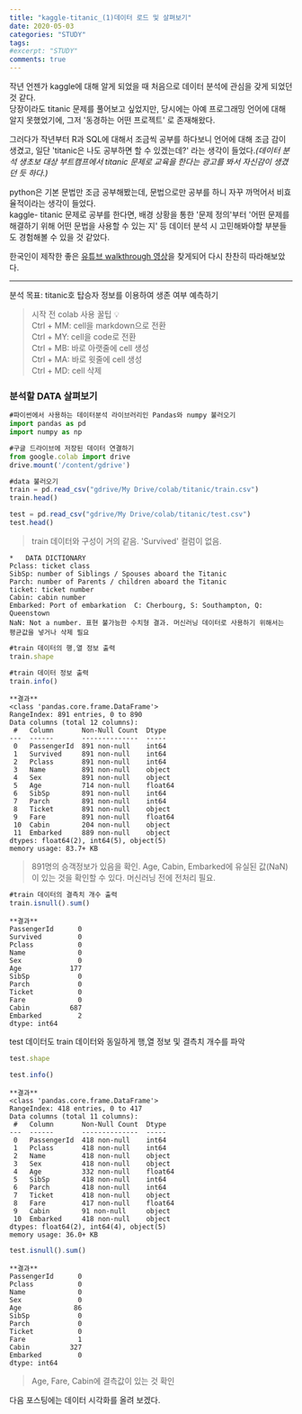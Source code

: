 ```yaml
---
title: "kaggle-titanic_(1)데이터 로드 및 살펴보기"
date: 2020-05-03
categories: "STUDY"
tags: 
#excerpt: "STUDY"
comments: true
---
```


작년 언젠가 kaggle에 대해 알게 되었을 때 처음으로 데이터 분석에 관심을 갖게 되었던 것 같다.  
당장이라도 titanic 문제를 풀어보고 싶었지만, 당시에는 아예 프로그래밍 언어에 대해 알지 못했었기에, 그저 '동경하는 어떤 프로젝트' 로 존재해왔다.  
  
그러다가 작년부터 R과 SQL에 대해서 조금씩 공부를 하다보니 언어에 대해 조금 감이 생겼고, 일단 'titanic은 나도 공부하면 할 수 있겠는데?' 라는 생각이 들었다._(데이터 분석 생초보 대상 부트캠프에서 titanic 문제로 교육을 한다는 광고를 봐서 자신감이 생겼던 듯 하다.)_    

python은 기본 문법만 조금 공부해봤는데, 문법으로만 공부를 하니 자꾸 까먹어서 비효율적이라는 생각이 들었다.  
kaggle- titanic 문제로 공부를 한다면, 배경 상황을 통한 '문제 정의'부터 '어떤 문제를 해결하기 위해 어떤 문법을 사용할 수 있는 지' 등 데이터 분석 시 고민해봐야할 부분들도 경험해볼 수 있을 것 같았다.  

한국인이 제작한 좋은 [유튜브 walkthrough 영상](https://www.youtube.com/watch?v=aqp_9HV58Ls)을 찾게되어 다시 찬찬히 따라해보았다.  

--------------------------------------------------------------------------------------------------------------------  
  
분석 목표: titanic호 탑승자 정보를 이용하여 생존 여부 예측하기  
  

>시작 전 colab 사용 꿀팁 :bulb:  
Ctrl + MM: cell을 markdown으로 전환  
Ctrl + MY: cell을 code로 전환  
Ctrl + MB: 바로 아랫줄에 cell 생성  
Ctrl + MA: 바로 윗줄에 cell 생성  
Ctrl + MD: cell 삭제
  
### 분석할 DATA 살펴보기  
```javascript
#파이썬에서 사용하는 데이터분석 라이브러리인 Pandas와 numpy 불러오기
import pandas as pd
import numpy as np
```
```javascript
#구글 드라이브에 저장된 데이터 연결하기
from google.colab import drive
drive.mount('/content/gdrive')
```
```javascript
#data 불러오기
train = pd.read_csv("gdrive/My Drive/colab/titanic/train.csv")
train.head()
```
```javascript
test = pd.read_csv("gdrive/My Drive/colab/titanic/test.csv")
test.head()
```
>train 데이터와 구성이 거의 같음. 'Survived' 컬럼이 없음. 


```
*   DATA DICTIONARY  
Pclass: ticket class  
SibSp: number of Siblings / Spouses aboard the Titanic  
Parch: number of Parents / children aboard the Titanic  
ticket: ticket number  
Cabin: cabin number  
Embarked: Port of embarkation  C: Cherbourg, S: Southampton, Q: Queenstown  
NaN: Not a number. 표현 불가능한 수치형 결과. 머신러닝 데이터로 사용하기 위해서는 평균값을 넣거나 삭제 필요
```

```javascript
#train 데이터의 행,열 정보 출력
train.shape
```
```javascript
#train 데이터 정보 출력
train.info()
```
```
**결과**
<class 'pandas.core.frame.DataFrame'>
RangeIndex: 891 entries, 0 to 890
Data columns (total 12 columns):
 #   Column       Non-Null Count  Dtype  
---  ------       --------------  -----  
 0   PassengerId  891 non-null    int64  
 1   Survived     891 non-null    int64  
 2   Pclass       891 non-null    int64  
 3   Name         891 non-null    object 
 4   Sex          891 non-null    object 
 5   Age          714 non-null    float64
 6   SibSp        891 non-null    int64  
 7   Parch        891 non-null    int64  
 8   Ticket       891 non-null    object 
 9   Fare         891 non-null    float64
 10  Cabin        204 non-null    object 
 11  Embarked     889 non-null    object 
dtypes: float64(2), int64(5), object(5)
memory usage: 83.7+ KB
```
>891명의 승객정보가 있음을 확인.
Age, Cabin, Embarked에 유실된 값(NaN)이 있는 것을 확인할 수 있다. 머신러닝 전에 전처리 필요.

```javascript
#train 데이터의 결측치 개수 출력
train.isnull().sum()
```
```
**결과**
PassengerId      0
Survived         0
Pclass           0
Name             0
Sex              0
Age            177
SibSp            0
Parch            0
Ticket           0
Fare             0
Cabin          687
Embarked         2
dtype: int64
```

test 데이터도 train 데이터와 동일하게 행,열 정보 및 결측치 개수를 파악
```javascript
test.shape
```
```javascript
test.info()
```
```
**결과**
<class 'pandas.core.frame.DataFrame'>
RangeIndex: 418 entries, 0 to 417
Data columns (total 11 columns):
 #   Column       Non-Null Count  Dtype  
---  ------       --------------  -----  
 0   PassengerId  418 non-null    int64  
 1   Pclass       418 non-null    int64  
 2   Name         418 non-null    object 
 3   Sex          418 non-null    object 
 4   Age          332 non-null    float64
 5   SibSp        418 non-null    int64  
 6   Parch        418 non-null    int64  
 7   Ticket       418 non-null    object 
 8   Fare         417 non-null    float64
 9   Cabin        91 non-null     object 
 10  Embarked     418 non-null    object 
dtypes: float64(2), int64(4), object(5)
memory usage: 36.0+ KB
```

```javascript
test.isnull().sum()
```
```
**결과**
PassengerId      0
Pclass           0
Name             0
Sex              0
Age             86
SibSp            0
Parch            0
Ticket           0
Fare             1
Cabin          327
Embarked         0
dtype: int64
```
>Age, Fare, Cabin에 결측값이 있는 것 확인  

다음 포스팅에는 데이터 시각화를 올려 보겠다.
